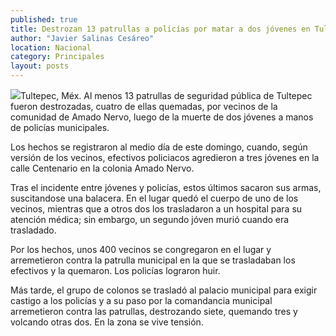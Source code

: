 ```yaml
---
published: true
title: Destrozan 13 patrullas a policías por matar a dos jóvenes en Tultepec
author: "Javier Salinas Cesáreo"
location: Nacional
category: Principales
layout: posts
---
```


![](http://i.imgur.com/7RevxAKm.jpg)Tultepec, Méx. Al menos 13 patrullas de seguridad pública de Tultepec fueron destrozadas, cuatro de ellas quemadas, por vecinos de la comunidad de Amado Nervo, luego de la muerte de dos jóvenes a manos de policías municipales.

Los hechos se registraron al medio día de este domingo, cuando, según versión de los vecinos, efectivos policiacos agredieron a tres jóvenes en la calle Centenario en la colonia Amado Nervo.

Tras el incidente entre jóvenes y policías, estos últimos sacaron sus armas, suscitandose una balacera. En el lugar quedó el cuerpo de uno de los vecinos, mientras que a otros dos los trasladaron a un hospital para su atención médica; sin embargo, un segundo jóven murió cuando era trasladado.

Por los hechos, unos 400 vecinos se congregaron en el lugar y arremetieron contra la patrulla municipal en la que se trasladaban los efectivos y la quemaron. Los policías lograron huir.

Más tarde, el grupo de colonos se trasladó al palacio municipal para exigir castigo a los policías y a su paso por la comandancia municipal arremetieron contra las patrullas, destrozando siete, quemando tres y volcando otras dos. En la zona se vive tensión.
